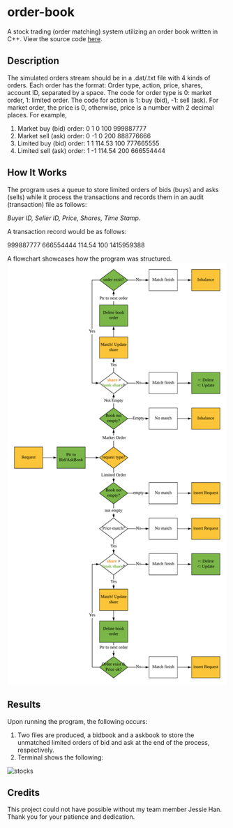 # order-book
A stock trading (order matching) system utilizing an order book written in C++.
View the source code [here](https://github.com/JessieJessJe/order-book/blob/master/stocks/stocks/orderBook.cpp).
## Description 
The simulated orders stream should be in a .dat/.txt file with 4 kinds of orders.
Each order has the format:
Order type, action, price, shares, account ID, separated by a space. The code for order type is 0:
market order, 1: limited order. The code for action is 1: buy (bid), -1: sell (ask). For market order, the
price is 0, otherwise, price is a number with 2 decimal places. For example,
1. Market buy (bid) order: 0 1 0 100 999887777
2. Market sell (ask) order: 0 -1 0 200 888776666
3. Limited buy (bid) order: 1 1 114.53 100 777665555
4. Limited sell (ask) order: 1 -1 114.54 200 666554444
## How It Works
The program uses a queue to store limited orders of bids (buys) and asks (sells) while it
process the transactions and records them in an audit (transaction) file as follows:

*Buyer ID, Seller ID, Price, Shares, Time Stamp.*

A transaction record would be as follows:

999887777 666554444 114.54 100 1415959388

A flowchart showcases how the program was structured. 
![image](https://github.com/JessieJessJe/order-book/blob/master/flowchart.png)

## Results
Upon running the program, the following occurs:
1. Two files are produced, a bidbook and a askbook to store the unmatched limited orders of bid and ask at the end of the process, respectively.
2. Terminal shows the following:

![stocks](https://user-images.githubusercontent.com/53231599/61754721-54b4ce80-ad82-11e9-8a4f-eff35ca0c191.PNG)


## Credits
This project could not have possible without my team member Jessie Han. Thank you for your patience and dedication. 

